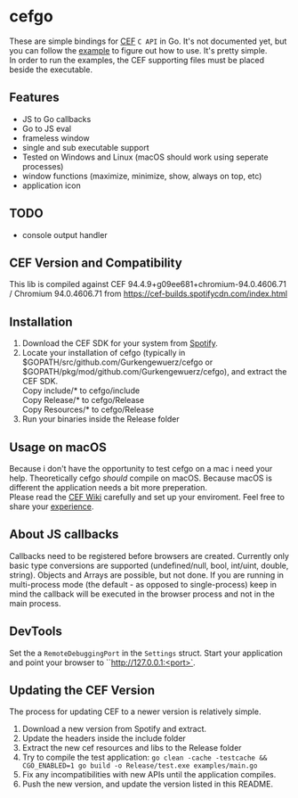 # cefgo
These are simple bindings for [CEF](https://bitbucket.org/chromiumembedded/cef/src/master/) `C API` in Go.
It's not documented yet, but you can follow the [example](examples/main.go) to figure out how to use. It's pretty simple.  
In order to run the examples, the CEF supporting files must be placed beside the executable.

## Features
- JS to Go callbacks
- Go to JS eval
- frameless window
- single and sub executable support
- Tested on Windows and Linux (macOS should work using seperate processes)
- window functions (maximize, minimize, show, always on top, etc)
- application icon

## TODO
- console output handler

## CEF Version and Compatibility
This lib is compiled against CEF 94.4.9+g09ee681+chromium-94.0.4606.71 / Chromium 94.0.4606.71 from https://cef-builds.spotifycdn.com/index.html

## Installation
1. Download the CEF SDK for your system from [Spotify](https://cef-builds.spotifycdn.com/index.html).
2. Locate your installation of cefgo (typically in $GOPATH/src/github.com/Gurkengewuerz/cefgo or $GOPATH/pkg/mod/github.com/Gurkengewuerz/cefgo), and extract the CEF SDK.  
    Copy include/* to cefgo/include  
    Copy Release/* to cefgo/Release  
    Copy Resources/* to cefgo/Release  
3. Run your binaries inside the Release folder

## Usage on macOS
Because i don't have the opportunity to test cefgo on a mac i need your help. Theoretically cefgo _should_ compile on macOS. Because macOS is different the application needs a bit more preperation.  
Please read the [CEF Wiki](https://bitbucket.org/chromiumembedded/cef/wiki/GeneralUsage#markdown-header-macos) carefully and set up your enviroment. Feel free to share your [experience](https://github.com/Gurkengewuerz/cefgo/issues/4).

## About JS callbacks
Callbacks need to be registered before browsers are created. Currently only basic type conversions are supported (undefined/null, bool, int/uint, double, string).
Objects and Arrays are possible, but not done. If you are running in multi-process mode (the default - as opposed to single-process) keep in mind the callback will be executed in the browser process and not in the main process.

## DevTools
Set the a `RemoteDebuggingPort` in the `Settings` struct. Start your application and point your browser to ``http://127.0.0.1:<port>`.
## Updating the CEF Version
The process for updating CEF to a newer version is relatively simple.
1. Download a new version from Spotify and extract.
2. Update the headers inside the include folder
3. Extract the new cef resources and libs to the Release folder
4. Try to compile the test application: ``go clean -cache -testcache && CGO_ENABLED=1 go build -o Release/test.exe examples/main.go``
5. Fix any incompatibilities with new APIs until the application compiles.
6. Push the new version, and update the version listed in this README.
